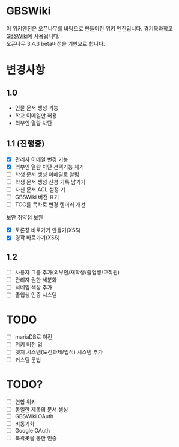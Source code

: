 # GBSWiki
이 위키엔진은 오픈나무를 바탕으로 만들어진 위키 엔진입니다. 경기북과학고 [GBSWiki](https://gbs.wiki)에 사용됩니다.   
오픈나무 3.4.3 beta버전을 기반으로 합니다.

# 변경사항
## 1.0
* 인물 문서 생성 기능
* 학교 이메일만 허용
* 외부인 열람 차단
## 1.1 (진행중)
- [x] 관리자 이메일 변경 기능
- [x] 외부인 열람 차단 선택기능 제거
- [ ] 학생 문서 생성 이메일로 알림
- [ ] 학생 문서 생성 신청 기록 남기기
- [ ] 자신 문서 ACL 설정 기
- [ ] GBSWiki 버전 표기
- [ ] TOC를 목차로 변경
렌더러 개선

보안 취약점 보완
- [x] 토론창 바로가기 만들기(XSS)
- [x] 경곽 바로가기(XSS)

## 1.2
- [ ] 사용자 그룹 추가(외부인/재학생/졸업생/교직원)
- [ ] 관리자 권한 세분화
- [ ] 닉네임 색상 추가
- [ ] 졸업생 인증 시스템

# TODO
- [ ] mariaDB로 이전
- [ ] 위키 버전 업
- [ ] 뱃지 시스템(도전과제/업적) 시스템 추가
- [ ] 커스텀 문법

# TODO?
- [ ] 연합 위키
- [ ] 동일한 제목의 문서 생성
- [ ] GBSWiki OAuth
- [ ] 비동기화
- [ ] Google OAuth
- [ ] 북곽봇을 통한 인증